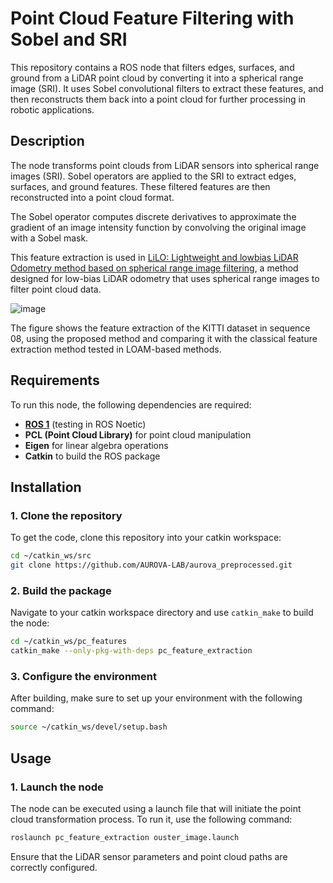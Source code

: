 
# Point Cloud Feature Filtering with Sobel and SRI

This repository contains a ROS node that filters edges, surfaces, and ground from a LiDAR point cloud by converting it into a spherical range image (SRI). It uses Sobel convolutional filters to extract these features, and then reconstructs them back into a point cloud for further processing in robotic applications.

## Description

The node transforms point clouds from LiDAR sensors into spherical range images (SRI). Sobel operators are applied to the SRI to extract edges, surfaces, and ground features. These filtered features are then reconstructed into a point cloud format.

The Sobel operator computes discrete derivatives to approximate the gradient of an image intensity function by convolving the original image with a Sobel mask.

This feature extraction is used in [LiLO: Lightweight and lowbias LiDAR Odometry method based on spherical range image filtering](https://arxiv.org/abs/2311.07291), a method designed for low-bias LiDAR odometry that uses spherical range images to filter point cloud data.

![image](https://github.com/user-attachments/assets/c3137203-04b6-42be-903c-9aae7f6ff8a1)

The figure shows the feature extraction of the KITTI dataset in sequence 08, using the proposed method and comparing it with the classical feature extraction method tested in LOAM-based methods.

## Requirements

To run this node, the following dependencies are required:

- **[ROS 1](https://wiki.ros.org/noetic/Installation/Ubuntu)** (testing in ROS Noetic)
- **PCL (Point Cloud Library)** for point cloud manipulation
- **Eigen** for linear algebra operations
- **Catkin** to build the ROS package

## Installation

### 1. Clone the repository

To get the code, clone this repository into your catkin workspace:

```bash
cd ~/catkin_ws/src
git clone https://github.com/AUROVA-LAB/aurova_preprocessed.git
```

### 2. Build the package

Navigate to your catkin workspace directory and use `catkin_make` to build the node:

```bash
cd ~/catkin_ws/pc_features
catkin_make --only-pkg-with-deps pc_feature_extraction
```

### 3. Configure the environment

After building, make sure to set up your environment with the following command:

```bash
source ~/catkin_ws/devel/setup.bash
```

## Usage

### 1. Launch the node

The node can be executed using a launch file that will initiate the point cloud transformation process. To run it, use the following command:

```bash
roslaunch pc_feature_extraction ouster_image.launch
```

Ensure that the LiDAR sensor parameters and point cloud paths are correctly configured.
